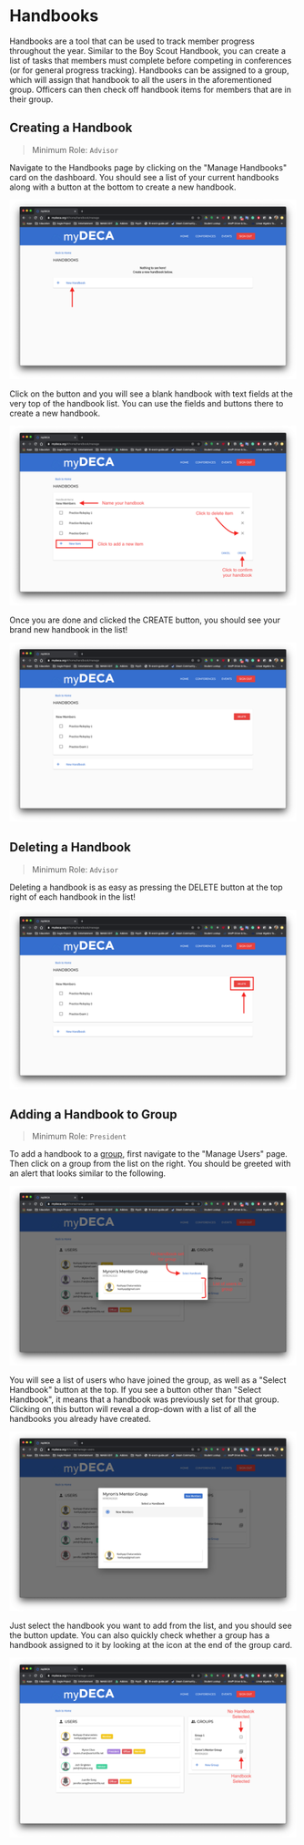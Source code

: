 # Handbooks

Handbooks are a tool that can be used to track member progress throughout the year. Similar to the Boy Scout Handbook, you can create a list of tasks that members must complete before competing in conferences \(or for general progress tracking\). Handbooks can be assigned to a group, which will assign that handbook to all the users in the aforementioned group. Officers can then check off handbook items for members that are in their group.

## Creating a Handbook

> Minimum Role: `Advisor`

Navigate to the Handbooks page by clicking on the "Manage Handbooks" card on the dashboard. You should see a list of your current handbooks along with a button at the bottom to create a new handbook.

![](../.gitbook/assets/screen-shot-2020-09-14-at-4.20.32-pm.png)

Click on the button and you will see a blank handbook with text fields at the very top of the handbook list. You can use the fields and buttons there to create a new handbook.

![](../.gitbook/assets/screen-shot-2020-09-14-at-4.27.28-pm.png)

Once you are done and clicked the CREATE button, you should see your brand new handbook in the list!

![](../.gitbook/assets/screen-shot-2020-09-14-at-4.35.56-pm.png)

## Deleting a Handbook

> Minimum Role: `Advisor`

Deleting a handbook is as easy as pressing the DELETE button at the top right of each handbook in the list!

![](../.gitbook/assets/screen-shot-2020-09-14-at-9.23.26-pm.png)

## Adding a Handbook to Group

> Minimum Role: `President`

To add a handbook to a [group](manage-groups.md), first navigate to the "Manage Users" page. Then click on a group from the list on the right. You should be greeted with an alert that looks similar to the following.

![](../.gitbook/assets/screen-shot-2020-09-14-at-4.02.09-pm.png)

You will see a list of users who have joined the group, as well as a "Select Handbook" button at the top. If you see a button other than "Select Handbook", it means that a handbook was previously set for that group. Clicking on this button will reveal a drop-down with a list of all the handbooks you already have created.

![](../.gitbook/assets/screen-shot-2020-09-14-at-9.27.24-pm.png)

Just select the handbook you want to add from the list, and you should see the button update. You can also quickly check whether a group has a handbook assigned to it by looking at the icon at the end of the group card.

![](../.gitbook/assets/screen-shot-2020-09-14-at-9.36.54-pm.png)


